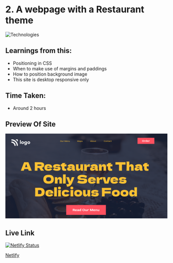 # 2. A webpage with a Restaurant theme

![Technologies](https://img.shields.io/badge/Tech%20Used-HTML5%20CSS3-orange)

## Learnings from this:

- Positioning in CSS
- When to make use of margins and paddings
- How to position background image
- This site is desktop responsive only

## Time Taken:

- Around 2 hours

## Preview Of Site

![Preview](thumbnail.png)

## Live Link
[![Netlify Status](https://api.netlify.com/api/v1/badges/1fea3e11-d529-48f0-b138-5d858ad16c07/deploy-status)](https://app.netlify.com/sites/darling-biscotti-51fb6c/deploys)

[Netlify](https://restor.netlify.app)
